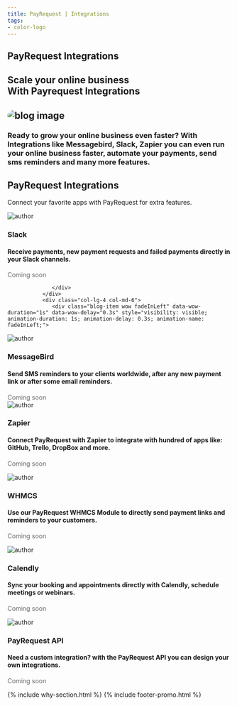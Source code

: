 ```yaml
---
title: PayRequest | Integrations
tags:
- color-logo
---
```


<!-- Done for the new website! -->

<section class="breadcrumb-area">
         <div class="breadcrumb-shape"></div>
         <div class="container">
            <div class="row">
               <div class="col-lg-12">
                  <div class="breadcrumb-inn">
                     <div class="section-title wow fadeInUp" data-wow-duration="1s" data-wow-delay="0.3s" style="visibility: visible; animation-duration: 1s; animation-delay: 0.3s; animation-name: fadeInUp;">
                       <h2>PayRequest <span> Integrations</span></h2>
                     </div>
                  </div>
               </div>
            </div>
         </div>
</section>


<section class="about-page-section section_100">
         <div class="container">
            <div class="row">
               <div class="col-lg-12">
                  <div class="section-title wow fadeInUp" data-wow-duration="1s" data-wow-delay="0.3s" style="visibility: visible; animation-duration: 1s; animation-delay: 0.3s; animation-name: fadeInUp;">
                     <h2>Scale your online business<br>With 
<span>Payrequest Integrations</span>

</h2>
                  </div>
               </div>
            </div>
            <div class="row align-items-center">
               <div class="col-lg-5 lg-1">
                  <div class="about-page-left wow fadeInLeft" data-wow-duration="1s" data-wow-delay="0.5s" style="visibility: visible; animation-duration: 1s; animation-delay: 0.5s; animation-name: fadeInLeft;">
                     <h2 class="mr-5"><div class="">
                        <img src="https://i.imgur.com/R3L8qeR.png" alt="blog image" style="
    border-radius: 20px;
">
                     </div></h2>
                  </div>
               </div>
               <div class="col-lg-6">
                  <div class="about-page-text wow fadeInRight" data-wow-duration="1s" data-wow-delay="0.6s" style="visibility: visible; animation-duration: 1s; animation-delay: 0.6s; animation-name: fadeInRight;">
                     <h3>Ready to grow your online business even faster? With Integrations like Messagebird, Slack, Zapier you can even run your online business faster, automate your payments, send sms reminders and many more features.
</h3>
                  </div>
               </div>
            </div>
         </div>
      </section>




<section class="blog-section section_100">
         <div class="container">
            <div class="row align-items-center">
               <div class="col-lg-6 col-md-12">
                  <div class="section-title wow fadeInLeft" data-wow-duration="1s" data-wow-delay="0.3s" style="visibility: visible; animation-duration: 1s; animation-delay: 0.3s; animation-name: fadeInLeft;">
                     <h2><span>PayRequest</span> Integrations</h2>
                  </div>
               </div>
               <div class="col-lg-6 col-md-12">
                  <div class="section-para wow fadeInRight" data-wow-duration="1s" data-wow-delay="0.4s" style="visibility: visible; animation-duration: 1s; animation-delay: 0.4s; animation-name: fadeInRight;">
                     <p>Connect your favorite apps with PayRequest for extra features.</p>
                  </div>
               </div>
            </div>
            

<div class="row">
               <div class="col-lg-4 col-md-6">
                  <div class="blog-item wow fadeInLeft" data-wow-duration="1s" data-wow-delay="0.3s" style="visibility: visible; animation-duration: 1s; animation-delay: 0.3s; animation-name: fadeInLeft;">
                     
<div class="blog-desc">
                        <div class="meta-image">
                           <div class="author-round">
                              <img src="https://a.slack-edge.com/80588/marketing/img/meta/slack_hash_256.png" alt="author">
                           </div>
                           <div class="tags">

<h3>Slack</h3>
</div>
</div>
<div class="blog-text">
<h4>Receive payments, new payment requests and failed payments directly in your Slack channels.
</h4>

<a class="theme-btn mt-4 disabled" style="opacity: .65;">Coming soon<span class="fa fa-chevron-right"></span></a>
</div>
</div>


                  </div>
               </div>
               <div class="col-lg-4 col-md-6">
                  <div class="blog-item wow fadeInLeft" data-wow-duration="1s" data-wow-delay="0.3s" style="visibility: visible; animation-duration: 1s; animation-delay: 0.3s; animation-name: fadeInLeft;">
                     
<div class="blog-desc">
                        <div class="meta-image">
                           <div class="author-round">
                              <img src="https://i.pinimg.com/originals/b8/5d/c1/b85dc1205e77548f89d091c9482a57fb.png" alt="author">
                           </div>
                           <div class="tags">

<h3>MessageBird</h3>
</div>
</div>
<div class="blog-text">
<h4>Send SMS reminders to your clients worldwide, after any new payment link or after some email reminders.
</h4>
<a class="theme-btn mt-4 disabled" style="opacity: .65;">Coming soon<span class="fa fa-chevron-right"></span></a>
</div>
                     </div>
                  </div>
               </div>
               <div class="col-lg-4 col-md-6">
                  <div class="blog-item wow fadeInLeft" data-wow-duration="1s" data-wow-delay="0.3s" style="visibility: visible; animation-duration: 1s; animation-delay: 0.3s; animation-name: fadeInLeft;">
                     
<div class="blog-desc">
                        <div class="meta-image">
                           <div class="author-round">
                              <img src="https://pbs.twimg.com/profile_images/1148696903128776704/hxfJMtCK_400x400.jpg" alt="author">
                           </div>
                           <div class="tags">
                              



<h3>Zapier</h3>
                           </div>
                        </div>
                        <div class="blog-text">
                           
<h4>Connect PayRequest with Zapier to integrate with hundred of apps like: GitHub, Trello, DropBox and more.


</h4>

<a class="theme-btn mt-4 disabled" style="opacity: .65;">Coming soon<span class="fa fa-chevron-right"></span></a>
          
  </div>
                     </div>
                  </div>
               </div>
            </div><div class="row">
               <div class="col-lg-4 col-md-6">
                  <div class="blog-item wow fadeInLeft" data-wow-duration="1s" data-wow-delay="0.3s" style="visibility: visible; animation-duration: 1s; animation-delay: 0.3s; animation-name: fadeInLeft;">
                     
<div class="blog-desc">
                        <div class="meta-image">
                           <div class="author-round">
                              <img src="https://pbs.twimg.com/profile_images/855142369045258241/m_IdVUBx_400x400.jpg" alt="author">
                           </div>
                           <div class="tags">
                              



  <h3>WHMCS</h3>
                           </div>
                        </div>
                        <div class="blog-text">
                           
<h4>Use our PayRequest WHMCS Module to directly send payment links and reminders to your customers.
</h4>

<a class="theme-btn mt-4 disabled" style="opacity: .65;">Coming soon<span class="fa fa-chevron-right"></span></a>
          
</div>
                     </div>
                  </div>
               </div>
               <div class="col-lg-4 col-md-6">
                  <div class="blog-item wow fadeInLeft" data-wow-duration="1s" data-wow-delay="0.3s" style="visibility: visible; animation-duration: 1s; animation-delay: 0.3s; animation-name: fadeInLeft;">
                     
<div class="blog-desc">
                        <div class="meta-image">
                           <div class="author-round">
                              <img src="https://pbs.twimg.com/profile_images/1149678477446172674/hp4UxVSr_400x400.png" alt="author">
                           </div>
                           <div class="tags">
                              



<h3>Calendly</h3>
                           </div>
                        </div>
                        <div class="blog-text">
                           
<h4>Sync your booking and appointments directly with Calendly, schedule meetings or webinars.
</h4>

<a class="theme-btn mt-4 disabled" style="opacity: .65;">Coming soon<span class="fa fa-chevron-right"></span></a>
          
</div>
                     </div>
                  </div>
               </div>
               <div class="col-lg-4 col-md-6">
                  <div class="blog-item wow fadeInLeft" data-wow-duration="1s" data-wow-delay="0.3s" style="visibility: visible; animation-duration: 1s; animation-delay: 0.3s; animation-name: fadeInLeft;">
                     
<div class="blog-desc">
                        <div class="meta-image">
                           <div class="author-round">
                              <img src="https://cdn.changelog.com/uploads/icons/topics/kJ/icon_large.png?v=63683332430" alt="author">
                           </div>
                           <div class="tags">
                              



<h3>PayRequest API
</h3>
                           </div>
                        </div>
                        <div class="blog-text">
                           
<h4>Need a custom integration? with the PayRequest API you can design your own integrations.


</h4>

<a class="theme-btn mt-4 disabled" style="opacity: .65;">Coming soon<span class="fa fa-chevron-right"></span></a>
          
  </div>
                     </div>
                  </div>
               </div>
            </div>
         </div>
      </section>


{% include why-section.html %}
{% include footer-promo.html %}